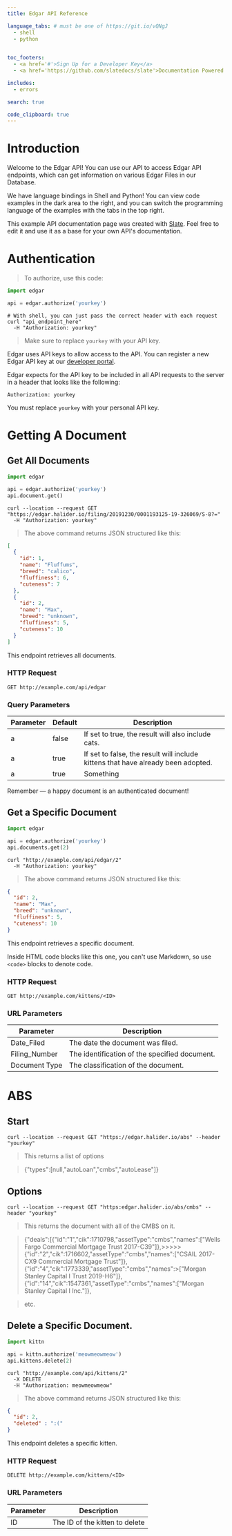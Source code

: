 ```yaml
---
title: Edgar API Reference

language_tabs: # must be one of https://git.io/vQNgJ
  - shell
  - python
  

toc_footers:
  - <a href='#'>Sign Up for a Developer Key</a>
  - <a href='https://github.com/slatedocs/slate'>Documentation Powered by Slate</a>

includes:
  - errors

search: true

code_clipboard: true
---
```


# Introduction

Welcome to the Edgar API! You can use our API to access Edgar API endpoints, which can get information on various Edgar Files in our Database.

We have language bindings in Shell and Python! You can view code examples in the dark area to the right, and you can switch the programming language of the examples with the tabs in the top right.

This example API documentation page was created with [Slate](https://github.com/slatedocs/slate). Feel free to edit it and use it as a base for your own API's documentation.

# Authentication

> To authorize, use this code:

```python
import edgar

api = edgar.authorize('yourkey')
```

```shell
# With shell, you can just pass the correct header with each request
curl "api_endpoint_here"
  -H "Authorization: yourkey"
```

> Make sure to replace `yourkey` with your API key.

Edgar uses API keys to allow access to the API. You can register a new Edgar API key at our [developer portal](http://example.com/developers).

Edgar expects for the API key to be included in all API requests to the server in a header that looks like the following:

`Authorization: yourkey`

<aside class="notice">
You must replace <code>yourkey</code> with your personal API key.
</aside>

# Getting A Document

## Get All Documents

```python
import edgar

api = edgar.authorize('yourkey')
api.document.get()
```

```shell
curl --location --request GET "https://edgar.halider.io/filing/20191230/0001193125-19-326069/S-8?="
  -H "Authorization: yourkey"
```

> The above command returns JSON structured like this:

```json
[
  {
    "id": 1,
    "name": "Fluffums",
    "breed": "calico",
    "fluffiness": 6,
    "cuteness": 7
  },
  {
    "id": 2,
    "name": "Max",
    "breed": "unknown",
    "fluffiness": 5,
    "cuteness": 10
  }
]
```

This endpoint retrieves all documents.

### HTTP Request

`GET http://example.com/api/edgar`

### Query Parameters

Parameter | Default | Description
--------- | ------- | -----------
a | false | If set to true, the result will also include cats.
a | true | If set to false, the result will include kittens that have already been adopted.
a | true | Something

<aside class="success">
Remember — a happy document is an authenticated document!
</aside>

## Get a Specific Document

```python
import edgar

api = edgar.authorize('yourkey')
api.documents.get(2)
```

```shell
curl "http://example.com/api/edgar/2"
  -H "Authorization: yourkey"
```

> The above command returns JSON structured like this:

```json
{
  "id": 2,
  "name": "Max",
  "breed": "unknown",
  "fluffiness": 5,
  "cuteness": 10
}
```

This endpoint retrieves a specific document.

<aside class="warning">Inside HTML code blocks like this one, you can't use Markdown, so use <code>&lt;code&gt;</code> blocks to denote code.</aside>

### HTTP Request

`GET http://example.com/kittens/<ID>`

### URL Parameters

Parameter | Description
--------- | -----------
Date_Filed| The date the document was filed.
Filing_Number| The identification of the specified document.
Document Type| The classification of the document.

# ABS

## Start

```shell
curl --location --request GET "https://edgar.halider.io/abs" --header "yourkey"
```
> This returns a list of options 

>{"types":[null,"autoLoan","cmbs","autoLease"]}

## Options

```shell
curl --location --request GET "https:edgar.halider.io/abs/cmbs" --header "yourkey"
```
> This returns the document with all of the CMBS on it.

>{"deals":[{"id":"1","cik":1710798,"assetType":"cmbs","names":["Wells Fargo Commercial Mortgage Trust 2017-C39"]},>>>>>{"id":"2","cik":1716602,"assetType":"cmbs","names":["CSAIL 2017-CX9 Commercial Mortgage Trust"]},{"id":"4","cik":1773339,"assetType":"cmbs","names":>["Morgan Stanley Capital I Trust 2019-H6"]},{"id":"14","cik":1547361,"assetType":"cmbs","names":["Morgan Stanley Capital I Inc."]},

>etc.

## Delete a Specific Document.

```python
import kittn

api = kittn.authorize('meowmeowmeow')
api.kittens.delete(2)
```

```shell
curl "http://example.com/api/kittens/2"
  -X DELETE
  -H "Authorization: meowmeowmeow"
```

> The above command returns JSON structured like this:

```json
{
  "id": 2,
  "deleted" : ":("
}
```

This endpoint deletes a specific kitten.

### HTTP Request

`DELETE http://example.com/kittens/<ID>`

### URL Parameters

Parameter | Description
--------- | -----------
ID | The ID of the kitten to delete

